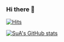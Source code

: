 ### Hi there 👋

<!--
**sue991/sue991** is a ✨ _special_ ✨ repository because its `README.md` (this file) appears on your GitHub profile.

Here are some ideas to get you started:

- 🔭 I’m currently working on ...
- 🌱 I’m currently learning ...
- 👯 I’m looking to collaborate on ...
- 🤔 I’m looking for help with ...
- 💬 Ask me about ...
- 📫 How to reach me: ...
- 😄 Pronouns: ...
- ⚡ Fun fact: ...
-->
[![Hits](https://hits.seeyoufarm.com/api/count/incr/badge.svg?url=https%3A%2F%2Fgithub.com%2Fsue991&count_bg=%23A260C0&title_bg=%23555555&icon=wechat.svg&icon_color=%23FAF2FF&title=hits&edge_flat=false)](https://hits.seeyoufarm.com)


[![SuA's GitHub stats](https://github-readme-stats.vercel.app/api?username=sue991&theme=midnight-purple)](https://github.com/sue991/github-readme-stats)
